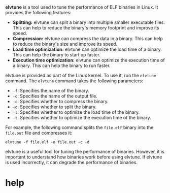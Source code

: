 # 

**elvtune** is a tool used to tune the performance of ELF binaries in Linux. It provides the following features:

* **Splitting:** elvtune can split a binary into multiple smaller executable files. This can help to reduce the binary's memory footprint and improve its speed.
* **Compression:** elvtune can compress the data in a binary. This can help to reduce the binary's size and improve its speed.
* **Load time optimization:** elvtune can optimize the load time of a binary. This can help the binary to start up faster.
* **Execution time optimization:** elvtune can optimize the execution time of a binary. This can help the binary to run faster.

elvtune is provided as part of the Linux kernel. To use it, run the `elvtune` command. The `elvtune` command takes the following parameters:

* `-f`: Specifies the name of the binary.
* `-o`: Specifies the name of the output file.
* `-c`: Specifies whether to compress the binary.
* `-d`: Specifies whether to split the binary.
* `-l`: Specifies whether to optimize the load time of the binary.
* `-t`: Specifies whether to optimize the execution time of the binary.

For example, the following command splits the `file.elf` binary into the `file.out` file and compresses it:

```
elvtune -f file.elf -o file.out -c -d
```

elvtune is a useful tool for tuning the performance of binaries. However, it is important to understand how binaries work before using elvtune. If elvtune is used incorrectly, it can degrade the performance of binaries.




# help 

```

```
